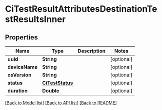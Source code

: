 # CiTestResultAttributesDestinationTestResultsInner

## Properties
Name | Type | Description | Notes
------------ | ------------- | ------------- | -------------
**uuid** | **String** |  | [optional] 
**deviceName** | **String** |  | [optional] 
**osVersion** | **String** |  | [optional] 
**status** | [**CiTestStatus**](CiTestStatus.md) |  | [optional] 
**duration** | **Double** |  | [optional] 

[[Back to Model list]](../README.md#documentation-for-models) [[Back to API list]](../README.md#documentation-for-api-endpoints) [[Back to README]](../README.md)


